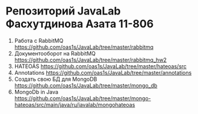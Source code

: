 # Репозиторий JavaLab Фасхутдинова Азата 11-806
1. Работа с RabbitMQ https://github.com/oas1s/JavaLab/tree/master/rabbitmq
2. Документооборот на RabbitMQ https://github.com/oas1s/JavaLab/tree/master/rabbitmq_hw2
3. HATEOAS https://github.com/oas1s/JavaLab/tree/master/hateoas/src
4. Annotations https://github.com/oas1s/JavaLab/tree/master/annotations
5. Создать свою БД для MongoDB https://github.com/oas1s/JavaLab/tree/master/mongo_db
6. MongoDb in Java https://github.com/oas1s/JavaLab/tree/master/mongo-hateoas/src/main/java/ru/javalab/mongohateoas
